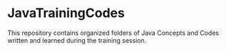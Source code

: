 # JavaTrainingCodes
This repository contains organized folders of Java Concepts and Codes written and learned during the training session.
